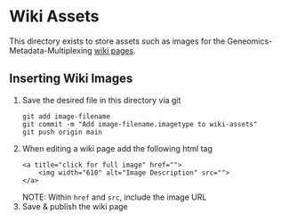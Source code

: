 # Wiki Assets
This directory exists to store assets such as images for the Geneomics-Metadata-Multiplexing [wiki pages](https://github.com/WEHI-ResearchComputing/Genomics-Metadata-Multiplexing/wiki).

## Inserting Wiki Images
1. Save the desired file in this directory via git
    ```
    git add image-filename
    git commit -m "Add image-filename.imagetype to wiki-assets"
    git push origin main
    ```
2. When editing a wiki page add the following html tag
    ```
    <a title="click for full image" href="">
        <img width="610" alt="Image Description" src="">
    </a>
    ```
    NOTE: Within ```href``` and ```src```, include the image URL
3. Save & publish the wiki page
